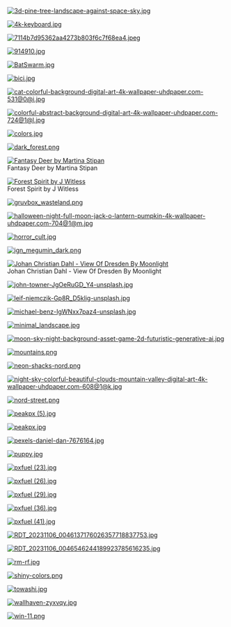 [![3d-pine-tree-landscape-against-space-sky.jpg](3d-pine-tree-landscape-against-space-sky.jpg "3d-pine-tree-landscape-against-space-sky.jpg")](https://raw.githubusercontent.com/buckmanc/Wallpapers/main/desktop/misc/3d-pine-tree-landscape-against-space-sky.jpg)

[![4k-keyboard.jpg](4k-keyboard.jpg "4k-keyboard.jpg")](https://raw.githubusercontent.com/buckmanc/Wallpapers/main/desktop/misc/4k-keyboard.jpg)

[![7114b7d95362aa4273b803f6c7f68ea4.jpeg](7114b7d95362aa4273b803f6c7f68ea4.jpeg "7114b7d95362aa4273b803f6c7f68ea4.jpeg")](https://raw.githubusercontent.com/buckmanc/Wallpapers/main/desktop/misc/7114b7d95362aa4273b803f6c7f68ea4.jpeg)

[![914910.jpg](914910.jpg "914910.jpg")](https://raw.githubusercontent.com/buckmanc/Wallpapers/main/desktop/misc/914910.jpg)

[![BatSwarm.jpg](BatSwarm.jpg "BatSwarm.jpg")](https://raw.githubusercontent.com/buckmanc/Wallpapers/main/desktop/misc/BatSwarm.jpg)

[![bici.jpg](bici.jpg "bici.jpg")](https://raw.githubusercontent.com/buckmanc/Wallpapers/main/desktop/misc/bici.jpg)

[![cat-colorful-background-digital-art-4k-wallpaper-uhdpaper.com-531@0@i.jpg](cat-colorful-background-digital-art-4k-wallpaper-uhdpaper.com-531@0@i.jpg "cat-colorful-background-digital-art-4k-wallpaper-uhdpaper.com-531@0@i.jpg")](https://raw.githubusercontent.com/buckmanc/Wallpapers/main/desktop/misc/cat-colorful-background-digital-art-4k-wallpaper-uhdpaper.com-531@0@i.jpg)

[![colorful-abstract-background-digital-art-4k-wallpaper-uhdpaper.com-724@1@l.jpg](colorful-abstract-background-digital-art-4k-wallpaper-uhdpaper.com-724@1@l.jpg "colorful-abstract-background-digital-art-4k-wallpaper-uhdpaper.com-724@1@l.jpg")](https://raw.githubusercontent.com/buckmanc/Wallpapers/main/desktop/misc/colorful-abstract-background-digital-art-4k-wallpaper-uhdpaper.com-724@1@l.jpg)

[![colors.jpg](colors.jpg "colors.jpg")](https://raw.githubusercontent.com/buckmanc/Wallpapers/main/desktop/misc/colors.jpg)

[![dark_forest.png](dark_forest.png "dark_forest.png")](https://raw.githubusercontent.com/buckmanc/Wallpapers/main/desktop/misc/dark_forest.png)

[![Fantasy Deer by Martina Stipan](Fantasy%20Deer%20by%20Martina%20Stipan.jpg "Fantasy Deer by Martina Stipan")](https://raw.githubusercontent.com/buckmanc/Wallpapers/main/desktop/misc/Fantasy%20Deer%20by%20Martina%20Stipan.jpg)\
Fantasy Deer by Martina Stipan

[![Forest Spirit by J Witless](Forest%20Spirit%20by%20j-witless.png "Forest Spirit by J Witless")](https://raw.githubusercontent.com/buckmanc/Wallpapers/main/desktop/misc/Forest%20Spirit%20by%20j-witless.png)\
Forest Spirit by J Witless

[![gruvbox_wasteland.png](gruvbox_wasteland.png "gruvbox_wasteland.png")](https://raw.githubusercontent.com/buckmanc/Wallpapers/main/desktop/misc/gruvbox_wasteland.png)

[![halloween-night-full-moon-jack-o-lantern-pumpkin-4k-wallpaper-uhdpaper.com-704@1@m.jpg](halloween-night-full-moon-jack-o-lantern-pumpkin-4k-wallpaper-uhdpaper.com-704@1@m.jpg "halloween-night-full-moon-jack-o-lantern-pumpkin-4k-wallpaper-uhdpaper.com-704@1@m.jpg")](https://raw.githubusercontent.com/buckmanc/Wallpapers/main/desktop/misc/halloween-night-full-moon-jack-o-lantern-pumpkin-4k-wallpaper-uhdpaper.com-704@1@m.jpg)

[![horror_cult.jpg](horror_cult.jpg "horror_cult.jpg")](https://raw.githubusercontent.com/buckmanc/Wallpapers/main/desktop/misc/horror_cult.jpg)

[![ign_megumin_dark.png](ign_megumin_dark.png "ign_megumin_dark.png")](https://raw.githubusercontent.com/buckmanc/Wallpapers/main/desktop/misc/ign_megumin_dark.png)

[![Johan Christian Dahl - View Of Dresden By Moonlight](Johan_Christian_Dahl_-_View_of_Dresden_by_Moonlight.jpg "Johan Christian Dahl - View Of Dresden By Moonlight")](https://raw.githubusercontent.com/buckmanc/Wallpapers/main/desktop/misc/Johan_Christian_Dahl_-_View_of_Dresden_by_Moonlight.jpg)\
Johan Christian Dahl - View Of Dresden By Moonlight

[![john-towner-JgOeRuGD_Y4-unsplash.jpg](john-towner-JgOeRuGD_Y4-unsplash.jpg "john-towner-JgOeRuGD_Y4-unsplash.jpg")](https://raw.githubusercontent.com/buckmanc/Wallpapers/main/desktop/misc/john-towner-JgOeRuGD_Y4-unsplash.jpg)

[![leif-niemczik-Gp8R_D5klig-unsplash.jpg](leif-niemczik-Gp8R_D5klig-unsplash.jpg "leif-niemczik-Gp8R_D5klig-unsplash.jpg")](https://raw.githubusercontent.com/buckmanc/Wallpapers/main/desktop/misc/leif-niemczik-Gp8R_D5klig-unsplash.jpg)

[![michael-benz-IgWNxx7paz4-unsplash.jpg](michael-benz-IgWNxx7paz4-unsplash.jpg "michael-benz-IgWNxx7paz4-unsplash.jpg")](https://raw.githubusercontent.com/buckmanc/Wallpapers/main/desktop/misc/michael-benz-IgWNxx7paz4-unsplash.jpg)

[![minimal_landscape.jpg](minimal_landscape.jpg "minimal_landscape.jpg")](https://raw.githubusercontent.com/buckmanc/Wallpapers/main/desktop/misc/minimal_landscape.jpg)

[![moon-sky-night-background-asset-game-2d-futuristic-generative-ai.jpg](moon-sky-night-background-asset-game-2d-futuristic-generative-ai.jpg "moon-sky-night-background-asset-game-2d-futuristic-generative-ai.jpg")](https://raw.githubusercontent.com/buckmanc/Wallpapers/main/desktop/misc/moon-sky-night-background-asset-game-2d-futuristic-generative-ai.jpg)

[![mountains.png](mountains.png "mountains.png")](https://raw.githubusercontent.com/buckmanc/Wallpapers/main/desktop/misc/mountains.png)

[![neon-shacks-nord.png](neon-shacks-nord.png "neon-shacks-nord.png")](https://raw.githubusercontent.com/buckmanc/Wallpapers/main/desktop/misc/neon-shacks-nord.png)

[![night-sky-colorful-beautiful-clouds-mountain-valley-digital-art-4k-wallpaper-uhdpaper.com-608@1@k.jpg](night-sky-colorful-beautiful-clouds-mountain-valley-digital-art-4k-wallpaper-uhdpaper.com-608@1@k.jpg "night-sky-colorful-beautiful-clouds-mountain-valley-digital-art-4k-wallpaper-uhdpaper.com-608@1@k.jpg")](https://raw.githubusercontent.com/buckmanc/Wallpapers/main/desktop/misc/night-sky-colorful-beautiful-clouds-mountain-valley-digital-art-4k-wallpaper-uhdpaper.com-608@1@k.jpg)

[![nord-street.png](nord-street.png "nord-street.png")](https://raw.githubusercontent.com/buckmanc/Wallpapers/main/desktop/misc/nord-street.png)

[![peakpx (5).jpg](peakpx%20(5).jpg "peakpx (5).jpg")](https://raw.githubusercontent.com/buckmanc/Wallpapers/main/desktop/misc/peakpx%20(5).jpg)

[![peakpx.jpg](peakpx.jpg "peakpx.jpg")](https://raw.githubusercontent.com/buckmanc/Wallpapers/main/desktop/misc/peakpx.jpg)

[![pexels-daniel-dan-7676164.jpg](pexels-daniel-dan-7676164.jpg "pexels-daniel-dan-7676164.jpg")](https://raw.githubusercontent.com/buckmanc/Wallpapers/main/desktop/misc/pexels-daniel-dan-7676164.jpg)

[![puppy.jpg](puppy.jpg "puppy.jpg")](https://raw.githubusercontent.com/buckmanc/Wallpapers/main/desktop/misc/puppy.jpg)

[![pxfuel (23).jpg](pxfuel%20(23).jpg "pxfuel (23).jpg")](https://raw.githubusercontent.com/buckmanc/Wallpapers/main/desktop/misc/pxfuel%20(23).jpg)

[![pxfuel (26).jpg](pxfuel%20(26).jpg "pxfuel (26).jpg")](https://raw.githubusercontent.com/buckmanc/Wallpapers/main/desktop/misc/pxfuel%20(26).jpg)

[![pxfuel (29).jpg](pxfuel%20(29).jpg "pxfuel (29).jpg")](https://raw.githubusercontent.com/buckmanc/Wallpapers/main/desktop/misc/pxfuel%20(29).jpg)

[![pxfuel (36).jpg](pxfuel%20(36).jpg "pxfuel (36).jpg")](https://raw.githubusercontent.com/buckmanc/Wallpapers/main/desktop/misc/pxfuel%20(36).jpg)

[![pxfuel (41).jpg](pxfuel%20(41).jpg "pxfuel (41).jpg")](https://raw.githubusercontent.com/buckmanc/Wallpapers/main/desktop/misc/pxfuel%20(41).jpg)

[![RDT_20231106_0046137176026357718837753.jpg](RDT_20231106_0046137176026357718837753.jpg "RDT_20231106_0046137176026357718837753.jpg")](https://raw.githubusercontent.com/buckmanc/Wallpapers/main/desktop/misc/RDT_20231106_0046137176026357718837753.jpg)

[![RDT_20231106_0046546244189923785616235.jpg](RDT_20231106_0046546244189923785616235.jpg "RDT_20231106_0046546244189923785616235.jpg")](https://raw.githubusercontent.com/buckmanc/Wallpapers/main/desktop/misc/RDT_20231106_0046546244189923785616235.jpg)

[![rm-rf.jpg](rm-rf.jpg "rm-rf.jpg")](https://raw.githubusercontent.com/buckmanc/Wallpapers/main/desktop/misc/rm-rf.jpg)

[![shiny-colors.png](shiny-colors.png "shiny-colors.png")](https://raw.githubusercontent.com/buckmanc/Wallpapers/main/desktop/misc/shiny-colors.png)

[![towashi.jpg](towashi.jpg "towashi.jpg")](https://raw.githubusercontent.com/buckmanc/Wallpapers/main/desktop/misc/towashi.jpg)

[![wallhaven-zyxvqy.jpg](wallhaven-zyxvqy.jpg "wallhaven-zyxvqy.jpg")](https://raw.githubusercontent.com/buckmanc/Wallpapers/main/desktop/misc/wallhaven-zyxvqy.jpg)

[![win-11.png](win-11.png "win-11.png")](https://raw.githubusercontent.com/buckmanc/Wallpapers/main/desktop/misc/win-11.png)

